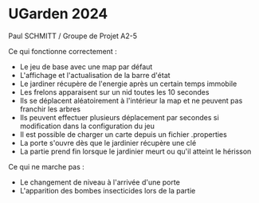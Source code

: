 # UGarden 2024

Paul SCHMITT        /       Groupe de Projet A2-5

Ce qui fonctionne correctement :
- Le jeu de base avec une map par défaut
- L'affichage et l'actualisation de la barre d'état
- Le jardiner récupère de l'energie après un certain temps immobile
- Les frelons apparaisent sur un nid toutes les 10 secondes
- Ils se déplacent aléatoirement à l'intérieur la map et ne peuvent pas franchir les arbres
- Ils peuvent effectuer plusieurs déplacement par secondes si modification dans la configuration du jeu
- Il est possible de charger un carte depuis un fichier .properties
- La porte s'ouvre dès que le jardinier récupère une clé
- La partie prend fin lorsque le jardinier meurt ou qu'il atteint le hérisson


Ce qui ne marche pas :
- Le changement de niveau à l'arrivée d'une porte
- L'apparition des bombes insecticides lors de la partie

